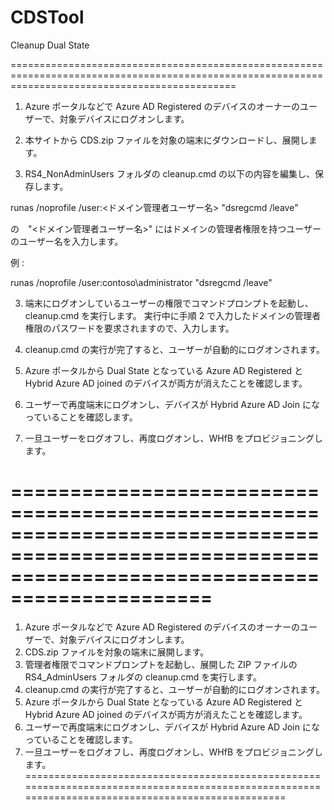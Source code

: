 # CDSTool
Cleanup Dual State


===================================================================================================================================================
1. Azure ポータルなどで Azure AD Registered のデバイスのオーナーのユーザーで、対象デバイスにログオンします。

2. 本サイトから CDS.zip ファイルを対象の端末にダウンロードし、展開します。

3. RS4_NonAdminUsers フォルダの cleanup.cmd の以下の内容を編集し、保存します。

runas /noprofile /user:<ドメイン管理者ユーザー名> "dsregcmd /leave"

の　"<ドメイン管理者ユーザー名>" にはドメインの管理者権限を持つユーザーのユーザー名を入力します。

例 : 

runas /noprofile /user:contoso\administrator "dsregcmd /leave"


3. 端末にログオンしているユーザーの権限でコマンドプロンプトを起動し、cleanup.cmd を実行します。
実行中に手順 2 で入力したドメインの管理者権限のパスワードを要求されますので、入力します。

4. cleanup.cmd の実行が完了すると、ユーザーが自動的にログオンされます。
5. Azure ポータルから Dual State となっている Azure AD Registered と Hybrid Azure AD joined のデバイスが両方が消えたことを確認します。
6. ユーザーで再度端末にログオンし、デバイスが Hybrid Azure AD Join になっていることを確認します。
7. 一旦ユーザーをログオフし、再度ログオンし、WHfB をプロビジョニングします。

===================================================================================================================================================
===================================================================================================================================================
1. Azure ポータルなどで Azure AD Registered のデバイスのオーナーのユーザーで、対象デバイスにログオンします。
2. CDS.zip ファイルを対象の端末に展開します。
3. 管理者権限でコマンドプロンプトを起動し、展開した ZIP ファイルの RS4_AdminUsers フォルダの cleanup.cmd を実行します。
4. cleanup.cmd の実行が完了すると、ユーザーが自動的にログオンされます。
5. Azure ポータルから Dual State となっている Azure AD Registered と Hybrid Azure AD joined のデバイスが両方が消えたことを確認します。
6. ユーザーで再度端末にログオンし、デバイスが Hybrid Azure AD Join になっていることを確認します。
7. 一旦ユーザーをログオフし、再度ログオンし、WHfB をプロビジョニングします。
===================================================================================================================================================






